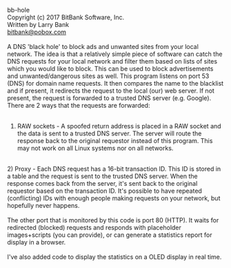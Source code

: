 bb-hole
<br>
Copyright (c) 2017 BitBank Software, Inc.<br>
Written by Larry Bank<br>
bitbank@pobox.com<br>
<br>
A DNS 'black hole' to block ads and unwanted sites from your local network.
The idea is that a relatively simple piece of software can catch the DNS
requests for your local network and filter them based on lists of sites
which you would like to block. This can be used to block advertisements and
unwanted/dangerous sites as well. This program listens on port 53 (DNS) for
domain name requests. It then compares the name to the blacklist and if present,
it redirects the request to the local (our) web server. If not present, the
request is forwarded to a trusted DNS server (e.g. Google). There are 2 ways
that the requests are forwarded:<br>
<br>
1) RAW sockets - A spoofed return address is placed in a RAW socket and the
   data is sent to a trusted DNS server. The server will route the response
   back to the original requestor instead of this program. This may not work
   on all Linux systems nor on all networks.<br>
<br>
2) Proxy - Each DNS request has a 16-bit transaction ID. This ID is stored in
   a table and the request is sent to the trusted DNS server. When the response
   comes back from the server, it's sent back to the original requestor based
   on the transaction ID. It's possible to have repeated (conflicting) IDs
   with enough people making requests on your network, but hopefully never
   happens.<br>
<br>
The other port that is monitored by this code is port 80 (HTTP). It waits for
redirected (blocked) requests and responds with placeholder images+scripts (you
can provide), or can generate a statistics report for display in a browser.<br>
<br>
I've also added code to display the statistics on a OLED display in real time.


